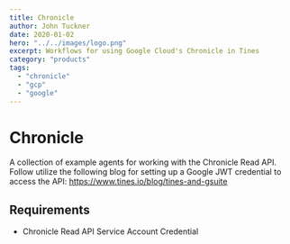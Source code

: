 ```yaml
---
title: Chronicle
author: John Tuckner
date: 2020-01-02
hero: "../../images/logo.png"
excerpt: Workflows for using Google Cloud's Chronicle in Tines
category: "products"
tags:
  - "chronicle"
  - "gcp"
  - "google"
---
```


# Chronicle

A collection of example agents for working with the Chronicle Read API. Follow utilize the following blog for setting up a Google JWT credential to access the API: https://www.tines.io/blog/tines-and-gsuite

## Requirements

+ Chronicle Read API Service Account Credential